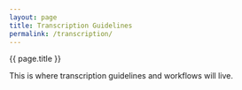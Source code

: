 ```yaml
---
layout: page
title: Transcription Guidelines
permalink: /transcription/
---
```


{{ page.title }}

This is where transcription guidelines and workflows will live.

